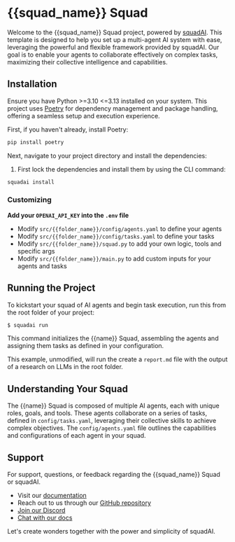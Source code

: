 # {{squad_name}} Squad

Welcome to the {{squad_name}} Squad project, powered by [squadAI](https://squadai.com). This template is designed to help you set up a multi-agent AI system with ease, leveraging the powerful and flexible framework provided by squadAI. Our goal is to enable your agents to collaborate effectively on complex tasks, maximizing their collective intelligence and capabilities.

## Installation

Ensure you have Python >=3.10 <=3.13 installed on your system. This project uses [Poetry](https://python-poetry.org/) for dependency management and package handling, offering a seamless setup and execution experience.

First, if you haven't already, install Poetry:

```bash
pip install poetry
```

Next, navigate to your project directory and install the dependencies:

1. First lock the dependencies and install them by using the CLI command:
```bash
squadai install
```
### Customizing

**Add your `OPENAI_API_KEY` into the `.env` file**

- Modify `src/{{folder_name}}/config/agents.yaml` to define your agents
- Modify `src/{{folder_name}}/config/tasks.yaml` to define your tasks
- Modify `src/{{folder_name}}/squad.py` to add your own logic, tools and specific args
- Modify `src/{{folder_name}}/main.py` to add custom inputs for your agents and tasks

## Running the Project

To kickstart your squad of AI agents and begin task execution, run this from the root folder of your project:

```bash
$ squadai run
```

This command initializes the {{name}} Squad, assembling the agents and assigning them tasks as defined in your configuration.

This example, unmodified, will run the create a `report.md` file with the output of a research on LLMs in the root folder.

## Understanding Your Squad

The {{name}} Squad is composed of multiple AI agents, each with unique roles, goals, and tools. These agents collaborate on a series of tasks, defined in `config/tasks.yaml`, leveraging their collective skills to achieve complex objectives. The `config/agents.yaml` file outlines the capabilities and configurations of each agent in your squad.

## Support

For support, questions, or feedback regarding the {{squad_name}} Squad or squadAI.
- Visit our [documentation](https://docs.squadai.com)
- Reach out to us through our [GitHub repository](https://github.com/joaomdmoura/squadai)
- [Join our Discord](https://discord.com/invite/X4JWnZnxPb)
- [Chat with our docs](https://chatg.pt/DWjSBZn)

Let's create wonders together with the power and simplicity of squadAI.
